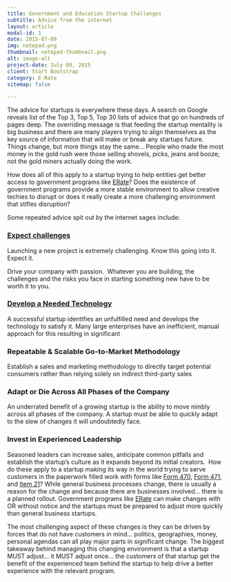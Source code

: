 ```yaml
---
title: Government and Education Startup Challenges
subtitle: Advice from the internet
layout: article
modal-id: 1
date: 2015-07-09
img: notepad.png
thumbnail: notepad-thumbnail.png
alt: image-alt
project-date: July 09, 2015
client: Start Bootstrap
category: E-Rate
sitemap: false

---
```

The advice for startups is everywhere these days.  A search on Google reveals list of the Top 3, Top 5, Top 30 lists of advice that go on hundreds of pages deep.  The overriding message is that feeding the startup mentality is big business and there are many players trying to align themselves as the key source of information that will make or break any startups future.  Things change, but more things stay the same…  People who made the most money in the gold rush were those selling shovels, picks, jeans and booze; not the gold miners actually doing the work.

<!-- more -->

How does all of this apply to a startup trying to help entities get better access to government programs like [ERate](www.eratecycle.com)?  Does the existence of government programs provide a more stable environment to allow creative techies to disrupt or does it really create a more challenging environment that stifles disruption?

Some repeated advice spit out by the internet sages include:

### [Expect challenges](www.forbes.com/sites/theyec/2014/04/08/seven-keys-to-startup-success/)
Launching a new project is extremely challenging.  Know this going into it. Expect it.

Drive your company with passion.  Whatever you are building, the challenges and the risks you face in starting something new have to be worth it to you.

### [Develop a Needed Technology](tech.co/automation-efficiency-scalability-keys-startup-success-2015-04)
A successful startup identifies an unfulfilled need and develops the technology to satisfy it.  Many large enterprises have an inefficient, manual approach for this resulting in significant

### Repeatable & Scalable Go-to-Market Methodology
Establish a sales and marketing methodology to directly target potential consumers rather than relying solely on indirect third-party sales

### Adapt or Die Across All Phases of the Company
An underrated benefit of a growing startup is the ability to move nimbly across all phases of the company. A startup must be able to quickly adapt to the slew of changes it will undoubtedly face. 

### Invest in Experienced Leadership
Seasoned leaders can increase sales, anticipate common pitfalls and establish the startup’s culture as it expands beyond its initial creators. 
How do these apply to a startup making its way in the world trying to serve customers in the paperwork filled work with forms like [Form 470](eratecycle.com/erate-form-470/), [Form 471](eratecycle.com/erate-form-471/), and [Item 21](eratecycle.com/erate-funding/)?  While general business processes change, there is usually a reason for the change and because there are businesses involved… there is a planned rollout.  Government programs like [ERate](www.usac.org/sl/) can make changes with OR without notice and the startups must be prepared to adjust more quickly than general business startups.

The most challenging aspect of these changes is they can be driven by forces that do not have customers in mind…  politics, geographies, money, personal agendas can all play major parts in significant change.  The biggest takeaway behind managing this changing environment is that a startup MUST adjust…  it MUST adjust once…  the customers of that startup get the benefit of the experienced team behind the startup to help drive a better experience with the relevant program.

